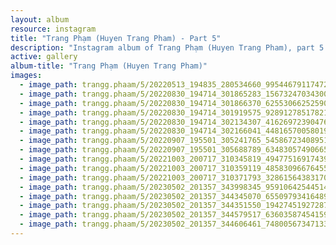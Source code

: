 ```yaml
---
layout: album
resource: instagram
title: "Trang Phạm (Huyen Trang Pham) - Part 5"
description: "Instagram album of Trang Phạm (Huyen Trang Pham), part 5."
active: gallery
album-title: "Trang Phạm (Huyen Trang Pham)"
images:
  - image_path: trangg.phaam/5/20220513_194835_280534660_995446791174726_5171461917100319354_n.jpg
  - image_path: trangg.phaam/5/20220830_194714_301865283_156732470343006_2394348601151754309_n.jpg
  - image_path: trangg.phaam/5/20220830_194714_301866370_625530662525900_1598515153036771938_n.jpg
  - image_path: trangg.phaam/5/20220830_194714_301919575_928912785178214_4839079840373604705_n.jpg
  - image_path: trangg.phaam/5/20220830_194714_302134307_416269723904765_2105303526820869655_n.jpg
  - image_path: trangg.phaam/5/20220830_194714_302166041_448165700580195_2109293043352475805_n.jpg
  - image_path: trangg.phaam/5/20220907_195501_305241765_5458672340895153_9062080958041226764_n.jpg
  - image_path: trangg.phaam/5/20220907_195501_305688789_634830574906650_4416484032298113648_n.jpg
  - image_path: trangg.phaam/5/20221003_200717_310345819_494775169174399_832186414977372228_n.jpg
  - image_path: trangg.phaam/5/20221003_200717_310359119_485830966764552_3484934638365286793_n.jpg
  - image_path: trangg.phaam/5/20221003_200717_310371793_3286156438317067_4068719297672817950_n.jpg
  - image_path: trangg.phaam/5/20230502_201357_343998345_959106425445145_4146194801048265196_n.jpg
  - image_path: trangg.phaam/5/20230502_201357_344345070_6550979341648925_3941694144160040807_n.jpg
  - image_path: trangg.phaam/5/20230502_201357_344351550_1942745192728799_5479367487517261857_n.jpg
  - image_path: trangg.phaam/5/20230502_201357_344579517_636035874541598_1006178865699490645_n.jpg
  - image_path: trangg.phaam/5/20230502_201357_344606461_748005673471336_4397557290462136289_n.jpg
---
```

